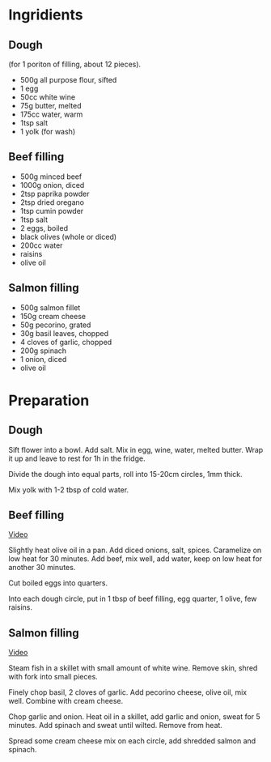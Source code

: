 # Ingridients

## Dough

(for 1 poriton of filling, about 12 pieces).

- 500g all purpose flour, sifted
- 1 egg
- 50cc white wine
- 75g butter, melted
- 175cc water, warm
- 1tsp salt
- 1 yolk (for wash)

## Beef filling

- 500g minced beef
- 1000g onion, diced
- 2tsp paprika powder
- 2tsp dried oregano
- 1tsp cumin powder
- 1tsp salt
- 2 eggs, boiled
- black olives (whole or diced)
- 200cc water
- raisins
- olive oil

## Salmon filling

- 500g salmon fillet
- 150g cream cheese
- 50g pecorino, grated
- 30g basil leaves, chopped
- 4 cloves of garlic, chopped
- 200g spinach
- 1 onion, diced
- olive oil

# Preparation

## Dough

Sift flower into a bowl. Add salt. Mix in egg, wine, water, melted butter. Wrap it up and leave to rest for 1h in the fridge.

Divide the dough into equal parts, roll into 15-20cm circles, 1mm thick.

Mix yolk with 1-2 tbsp of cold water.

## Beef filling

[Video](https://www.youtube.com/watch?v=orELQeUL8J8)

Slightly heat olive oil in a pan. Add diced onions, salt, spices. Caramelize on low heat for 30 minutes. Add beef, mix well, add water, keep on low heat for another 30 minutes.

Cut boiled eggs into quarters.

Into each dough circle, put in 1 tbsp of beef filling, egg quarter, 1 olive, few raisins.

## Salmon filling 

[Video](https://www.youtube.com/watch?v=YDw9IuwIP4g)

Steam fish in a skillet with small amount of white wine. Remove skin, shred with fork into small pieces.

Finely chop basil, 2 cloves of garlic. Add pecorino cheese, olive oil, mix well. Combine with cream cheese.

Chop garlic and onion. Heat oil in a skillet, add garlic and onion, sweat for 5 minutes. Add spinach and sweat until wilted. Remove from heat.

Spread some cream cheese mix on each circle, add shredded salmon and spinach.
